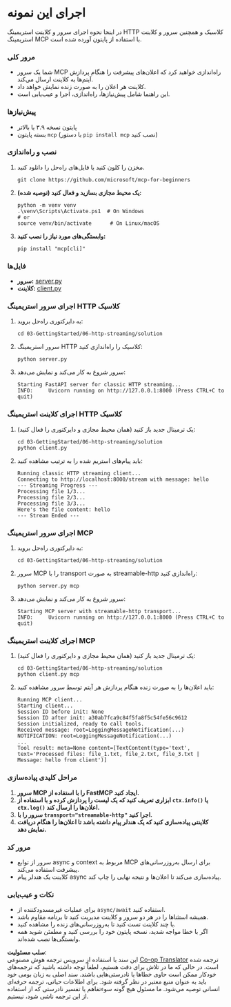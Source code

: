 <!--
CO_OP_TRANSLATOR_METADATA:
{
  "original_hash": "4c4da5949611d91b06d8a5d450aae8d6",
  "translation_date": "2025-07-13T21:17:04+00:00",
  "source_file": "03-GettingStarted/06-http-streaming/solution/python/README.md",
  "language_code": "fa"
}
-->
# اجرای این نمونه

در اینجا نحوه اجرای سرور و کلاینت استریمینگ HTTP کلاسیک و همچنین سرور و کلاینت استریمینگ MCP با استفاده از پایتون آورده شده است.

### مرور کلی

- شما یک سرور MCP راه‌اندازی خواهید کرد که اعلان‌های پیشرفت را هنگام پردازش آیتم‌ها به کلاینت ارسال می‌کند.
- کلاینت هر اعلان را به صورت زنده نمایش خواهد داد.
- این راهنما شامل پیش‌نیازها، راه‌اندازی، اجرا و عیب‌یابی است.

### پیش‌نیازها

- پایتون نسخه ۳.۹ یا بالاتر
- بسته پایتون `mcp` (با دستور `pip install mcp` نصب کنید)

### نصب و راه‌اندازی

1. مخزن را کلون کنید یا فایل‌های راه‌حل را دانلود کنید.

   ```pwsh
   git clone https://github.com/microsoft/mcp-for-beginners
   ```

1. **یک محیط مجازی بسازید و فعال کنید (توصیه شده):**

   ```pwsh
   python -m venv venv
   .\venv\Scripts\Activate.ps1  # On Windows
   # or
   source venv/bin/activate      # On Linux/macOS
   ```

1. **وابستگی‌های مورد نیاز را نصب کنید:**

   ```pwsh
   pip install "mcp[cli]"
   ```

### فایل‌ها

- **سرور:** [server.py](../../../../../../03-GettingStarted/06-http-streaming/solution/python/server.py)
- **کلاینت:** [client.py](../../../../../../03-GettingStarted/06-http-streaming/solution/python/client.py)

### اجرای سرور استریمینگ HTTP کلاسیک

1. به دایرکتوری راه‌حل بروید:

   ```pwsh
   cd 03-GettingStarted/06-http-streaming/solution
   ```

2. سرور استریمینگ HTTP کلاسیک را راه‌اندازی کنید:

   ```pwsh
   python server.py
   ```

3. سرور شروع به کار می‌کند و نمایش می‌دهد:

   ```
   Starting FastAPI server for classic HTTP streaming...
   INFO:     Uvicorn running on http://127.0.0.1:8000 (Press CTRL+C to quit)
   ```

### اجرای کلاینت استریمینگ HTTP کلاسیک

1. یک ترمینال جدید باز کنید (همان محیط مجازی و دایرکتوری را فعال کنید):

   ```pwsh
   cd 03-GettingStarted/06-http-streaming/solution
   python client.py
   ```

2. باید پیام‌های استریم شده را به ترتیب مشاهده کنید:

   ```text
   Running classic HTTP streaming client...
   Connecting to http://localhost:8000/stream with message: hello
   --- Streaming Progress ---
   Processing file 1/3...
   Processing file 2/3...
   Processing file 3/3...
   Here's the file content: hello
   --- Stream Ended ---
   ```

### اجرای سرور استریمینگ MCP

1. به دایرکتوری راه‌حل بروید:
   ```pwsh
   cd 03-GettingStarted/06-http-streaming/solution
   ```
2. سرور MCP را با transport به صورت streamable-http راه‌اندازی کنید:
   ```pwsh
   python server.py mcp
   ```
3. سرور شروع به کار می‌کند و نمایش می‌دهد:
   ```
   Starting MCP server with streamable-http transport...
   INFO:     Uvicorn running on http://127.0.0.1:8000 (Press CTRL+C to quit)
   ```

### اجرای کلاینت استریمینگ MCP

1. یک ترمینال جدید باز کنید (همان محیط مجازی و دایرکتوری را فعال کنید):
   ```pwsh
   cd 03-GettingStarted/06-http-streaming/solution
   python client.py mcp
   ```
2. باید اعلان‌ها را به صورت زنده هنگام پردازش هر آیتم توسط سرور مشاهده کنید:
   ```
   Running MCP client...
   Starting client...
   Session ID before init: None
   Session ID after init: a30ab7fca9c84f5fa8f5c54fe56c9612
   Session initialized, ready to call tools.
   Received message: root=LoggingMessageNotification(...)
   NOTIFICATION: root=LoggingMessageNotification(...)
   ...
   Tool result: meta=None content=[TextContent(type='text', text='Processed files: file_1.txt, file_2.txt, file_3.txt | Message: hello from client')]
   ```

### مراحل کلیدی پیاده‌سازی

1. **سرور MCP را با استفاده از FastMCP ایجاد کنید.**
2. **ابزاری تعریف کنید که یک لیست را پردازش کرده و با استفاده از `ctx.info()` یا `ctx.log()` اعلان‌ها را ارسال کند.**
3. **سرور را با `transport="streamable-http"` اجرا کنید.**
4. **کلاینتی پیاده‌سازی کنید که یک هندلر پیام داشته باشد تا اعلان‌ها را هنگام دریافت نمایش دهد.**

### مرور کد
- سرور از توابع async و context مربوط به MCP برای ارسال به‌روزرسانی‌های پیشرفت استفاده می‌کند.
- کلاینت یک هندلر پیام async پیاده‌سازی می‌کند تا اعلان‌ها و نتیجه نهایی را چاپ کند.

### نکات و عیب‌یابی

- برای عملیات غیرمسدودکننده از `async/await` استفاده کنید.
- همیشه استثناها را در هر دو سرور و کلاینت مدیریت کنید تا برنامه مقاوم باشد.
- با چند کلاینت تست کنید تا به‌روزرسانی‌های زنده را مشاهده کنید.
- اگر با خطا مواجه شدید، نسخه پایتون خود را بررسی کنید و مطمئن شوید همه وابستگی‌ها نصب شده‌اند.

**سلب مسئولیت**:  
این سند با استفاده از سرویس ترجمه هوش مصنوعی [Co-op Translator](https://github.com/Azure/co-op-translator) ترجمه شده است. در حالی که ما در تلاش برای دقت هستیم، لطفاً توجه داشته باشید که ترجمه‌های خودکار ممکن است حاوی خطاها یا نادرستی‌هایی باشند. سند اصلی به زبان بومی خود باید به عنوان منبع معتبر در نظر گرفته شود. برای اطلاعات حیاتی، ترجمه حرفه‌ای انسانی توصیه می‌شود. ما مسئول هیچ گونه سوءتفاهم یا تفسیر نادرستی که از استفاده از این ترجمه ناشی شود، نیستیم.